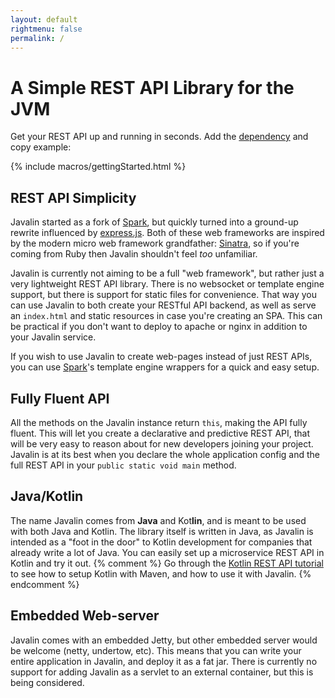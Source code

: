 ```yaml
---
layout: default
rightmenu: false
permalink: /
---
```


<h1 class="no-margin-top">A Simple REST API Library for the JVM</h1>

Get your REST API up and running in seconds.
Add the [dependency](/download) and copy example:

{% include macros/gettingStarted.html %}

## REST API Simplicity
Javalin started as a fork of [Spark](http://sparkjava.com), but quickly 
turned into a ground-up rewrite influenced by [express.js](https://expressjs.com/).
Both of these web frameworks are inspired by the modern micro web framework 
grandfather: [Sinatra](http://www.sinatrarb.com/), so if you're coming from Ruby then
Javalin shouldn't feel *too* unfamiliar.

Javalin is currently not aiming to be a full "web framework", 
but rather just a very lightweight REST API library.
There is no websocket or template engine support, but there is support 
for static files for convenience. That way you can use Javalin to both create 
your RESTful API backend, as well as serve an `index.html` and static resources
in case you're creating an SPA. This can be practical if you don't want to deploy
to apache or nginx in addition to your Javalin service.

If you wish to use Javalin to create web-pages instead of just REST APIs, 
you can use [Spark](http://sparkjava.com)'s template engine wrappers for a 
quick and easy setup.

## Fully Fluent API
All the methods on the Javalin instance return `this`, making the API fully fluent. 
This will let you create a declarative and predictive REST API, 
that will be very easy to reason about for new developers joining your project. Javalin
is at its best when you declare the whole application config and the full REST API
in your `public static void main` method.

## Java/Kotlin
The name Javalin comes from <b>Java</b> and Kot<b>lin</b>, and is meant 
to be used with both Java and Kotlin. The library itself is written in Java, as 
Javalin is intended as a "foot in the door" to Kotlin development for companies
that already write a lot of Java. You can easily set up a microservice REST API in 
Kotlin and try it out. 
{% comment %}
Go through the [Kotlin REST API tutorial](/tutorials/kotlin) 
to see how to setup Kotlin with Maven, and how to use it with Javalin.
{% endcomment %}

## Embedded Web-server
Javalin comes with an embedded Jetty, but other embedded server would 
be welcome (netty, undertow, etc). This means that you can write your entire 
application in Javalin, and deploy it as a fat jar. There is currently no support 
for adding Javalin as a servlet to an external container, but this is being considered.
